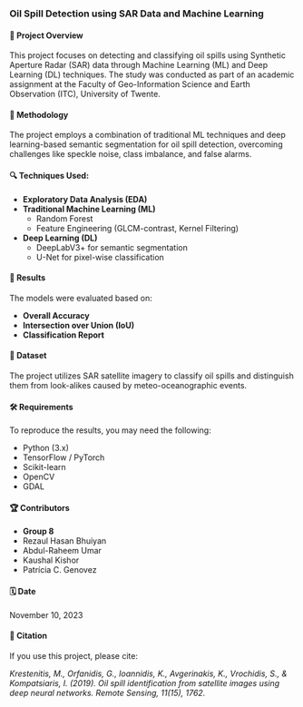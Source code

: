 ### Oil Spill Detection using SAR Data and Machine Learning

#### 📌 Project Overview

This project focuses on detecting and classifying oil spills using Synthetic Aperture Radar (SAR) data through Machine Learning (ML) and Deep Learning (DL) techniques. The study was conducted as part of an academic assignment at the Faculty of Geo-Information Science and Earth Observation (ITC), University of Twente.

#### 🚀 Methodology

The project employs a combination of traditional ML techniques and deep learning-based semantic segmentation for oil spill detection, overcoming challenges like speckle noise, class imbalance, and false alarms.

#### 🔍 Techniques Used:

- **Exploratory Data Analysis (EDA)**
- **Traditional Machine Learning (ML)**
  - Random Forest
  - Feature Engineering (GLCM-contrast, Kernel Filtering)
- **Deep Learning (DL)**
  - DeepLabV3+ for semantic segmentation
  - U-Net for pixel-wise classification

#### 💊 Results

The models were evaluated based on:

- **Overall Accuracy**
- **Intersection over Union (IoU)**
- **Classification Report**

#### 📁 Dataset

The project utilizes SAR satellite imagery to classify oil spills and distinguish them from look-alikes caused by meteo-oceanographic events.

#### 🛠 Requirements

To reproduce the results, you may need the following:

- Python (3.x)
- TensorFlow / PyTorch
- Scikit-learn
- OpenCV
- GDAL

#### 🏆 Contributors

- **Group 8**
- Rezaul Hasan Bhuiyan
- Abdul-Raheem Umar
- Kaushal Kishor
- Patrícia C. Genovez

#### 🗓 Date

November 10, 2023

#### 💖 Citation

If you use this project, please cite:

*Krestenitis, M., Orfanidis, G., Ioannidis, K., Avgerinakis, K., Vrochidis, S., & Kompatsiaris, I. (2019). Oil spill identification from satellite images using deep neural networks. Remote Sensing, 11(15), 1762.*
